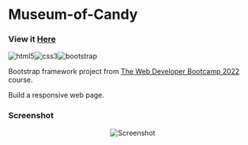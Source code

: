 # Museum-of-Candy

### View it [Here]( https://guillaumeauger85.github.io/Museum-of-Candy/)

![html5](https://user-images.githubusercontent.com/49698792/181400578-3be5c5e8-7ac3-4965-aa8a-e6c0f25ce0f4.png)![css3](https://user-images.githubusercontent.com/49698792/181400580-a1f96557-9ba4-4ba7-83fb-680a787ed72a.png)![bootstrap](https://user-images.githubusercontent.com/49698792/181580231-bac5296c-642e-4152-96e7-6fdae9bef0a2.png)

Bootstrap framework project from [The Web Developer Bootcamp 2022](https://www.udemy.com/course/the-web-developer-bootcamp/) course.

Build a responsive web page.

### Screenshot

<p align="center">
  <img src="https://user-images.githubusercontent.com/49698792/181575520-9967ba88-2495-4b91-920b-cffff30e5470.PNG" alt="Screenshot">
</p>


